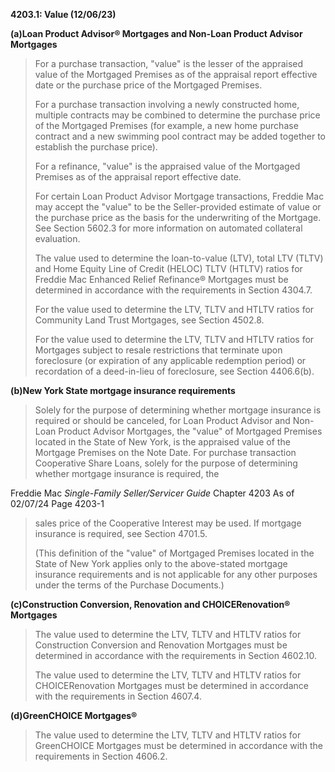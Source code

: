 **4203.1: Value (12/06/23)**

**(a)Loan Product Advisor® Mortgages and Non-Loan Product Advisor
Mortgages**

> For a purchase transaction, "value" is the lesser of the appraised
> value of the Mortgaged Premises as of the appraisal report effective
> date or the purchase price of the Mortgaged Premises.
>
> For a purchase transaction involving a newly constructed home,
> multiple contracts may be combined to determine the purchase price of
> the Mortgaged Premises (for example, a new home purchase contract and
> a new swimming pool contract may be added together to establish the
> purchase price).
>
> For a refinance, "value" is the appraised value of the Mortgaged
> Premises as of the appraisal report effective date.
>
> For certain Loan Product Advisor Mortgage transactions, Freddie Mac
> may accept the "value" to be the Seller-provided estimate of value or
> the purchase price as the basis for the underwriting of the Mortgage.
> See Section 5602.3 for more information on automated collateral
> evaluation.
>
> The value used to determine the loan-to-value (LTV), total LTV (TLTV)
> and Home Equity Line of Credit (HELOC) TLTV (HTLTV) ratios for Freddie
> Mac Enhanced Relief Refinance® Mortgages must be determined in
> accordance with the requirements in Section 4304.7.
>
> For the value used to determine the LTV, TLTV and HTLTV ratios for
> Community Land Trust Mortgages, see Section 4502.8.
>
> For the value used to determine the LTV, TLTV and HTLTV ratios for
> Mortgages subject to resale restrictions that terminate upon
> foreclosure (or expiration of any applicable redemption period) or
> recordation of a deed-in-lieu of foreclosure, see Section 4406.6(b).

**(b)New York State mortgage insurance requirements**

> Solely for the purpose of determining whether mortgage insurance is
> required or should be canceled, for Loan Product Advisor and Non-Loan
> Product Advisor Mortgages, the "value" of Mortgaged Premises located
> in the State of New York, is the appraised value of the Mortgage
> Premises on the Note Date. For purchase transaction Cooperative Share
> Loans, solely for the purpose of determining whether mortgage
> insurance is required, the

Freddie Mac *Single-Family Seller/Servicer Guide* Chapter 4203 As of
02/07/24 Page 4203-1

> sales price of the Cooperative Interest may be used. If mortgage
> insurance is required, see Section 4701.5.
>
> (This definition of the "value" of Mortgaged Premises located in the
> State of New York applies only to the above-stated mortgage insurance
> requirements and is not applicable for any other purposes under the
> terms of the Purchase Documents.)

**(c)Construction Conversion, Renovation and CHOICERenovation®
Mortgages**

> The value used to determine the LTV, TLTV and HTLTV ratios for
> Construction Conversion and Renovation Mortgages must be determined in
> accordance with the requirements in Section 4602.10.
>
> The value used to determine the LTV, TLTV and HTLTV ratios for
> CHOICERenovation Mortgages must be determined in accordance with the
> requirements in Section 4607.4.

**(d)GreenCHOICE Mortgages®**

> The value used to determine the LTV, TLTV and HTLTV ratios for
> GreenCHOICE Mortgages must be determined in accordance with the
> requirements in Section 4606.2.